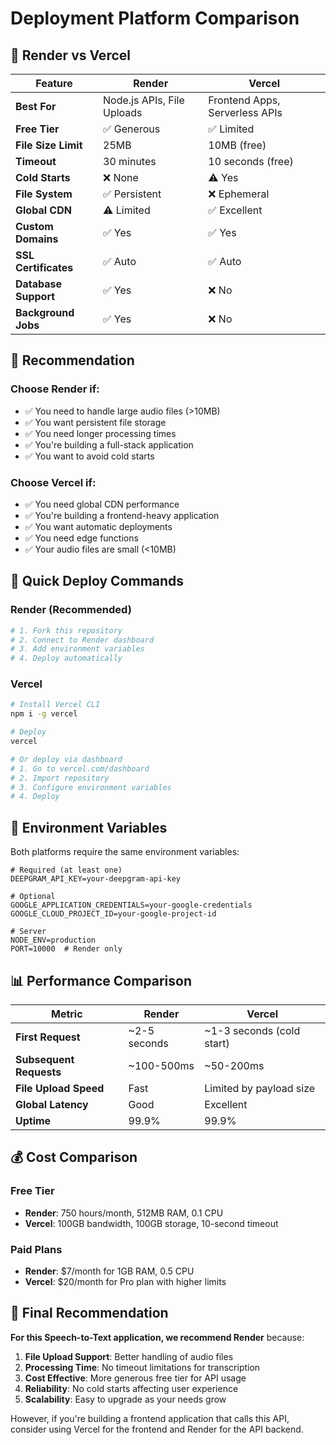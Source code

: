 # Deployment Platform Comparison

## 🚀 Render vs Vercel

| Feature | Render | Vercel |
|---------|--------|--------|
| **Best For** | Node.js APIs, File Uploads | Frontend Apps, Serverless APIs |
| **Free Tier** | ✅ Generous | ✅ Limited |
| **File Size Limit** | 25MB | 10MB (free) |
| **Timeout** | 30 minutes | 10 seconds (free) |
| **Cold Starts** | ❌ None | ⚠️ Yes |
| **File System** | ✅ Persistent | ❌ Ephemeral |
| **Global CDN** | ⚠️ Limited | ✅ Excellent |
| **Custom Domains** | ✅ Yes | ✅ Yes |
| **SSL Certificates** | ✅ Auto | ✅ Auto |
| **Database Support** | ✅ Yes | ❌ No |
| **Background Jobs** | ✅ Yes | ❌ No |

## 🎯 Recommendation

### Choose Render if:
- ✅ You need to handle large audio files (>10MB)
- ✅ You want persistent file storage
- ✅ You need longer processing times
- ✅ You're building a full-stack application
- ✅ You want to avoid cold starts

### Choose Vercel if:
- ✅ You need global CDN performance
- ✅ You're building a frontend-heavy application
- ✅ You want automatic deployments
- ✅ You need edge functions
- ✅ Your audio files are small (<10MB)

## 🚀 Quick Deploy Commands

### Render (Recommended)
```bash
# 1. Fork this repository
# 2. Connect to Render dashboard
# 3. Add environment variables
# 4. Deploy automatically
```

### Vercel
```bash
# Install Vercel CLI
npm i -g vercel

# Deploy
vercel

# Or deploy via dashboard
# 1. Go to vercel.com/dashboard
# 2. Import repository
# 3. Configure environment variables
# 4. Deploy
```

## 🔧 Environment Variables

Both platforms require the same environment variables:

```env
# Required (at least one)
DEEPGRAM_API_KEY=your-deepgram-api-key

# Optional
GOOGLE_APPLICATION_CREDENTIALS=your-google-credentials
GOOGLE_CLOUD_PROJECT_ID=your-google-project-id

# Server
NODE_ENV=production
PORT=10000  # Render only
```

## 📊 Performance Comparison

| Metric | Render | Vercel |
|--------|--------|--------|
| **First Request** | ~2-5 seconds | ~1-3 seconds (cold start) |
| **Subsequent Requests** | ~100-500ms | ~50-200ms |
| **File Upload Speed** | Fast | Limited by payload size |
| **Global Latency** | Good | Excellent |
| **Uptime** | 99.9% | 99.9% |

## 💰 Cost Comparison

### Free Tier
- **Render**: 750 hours/month, 512MB RAM, 0.1 CPU
- **Vercel**: 100GB bandwidth, 100GB storage, 10-second timeout

### Paid Plans
- **Render**: $7/month for 1GB RAM, 0.5 CPU
- **Vercel**: $20/month for Pro plan with higher limits

## 🎯 Final Recommendation

**For this Speech-to-Text application, we recommend Render** because:

1. **File Upload Support**: Better handling of audio files
2. **Processing Time**: No timeout limitations for transcription
3. **Cost Effective**: More generous free tier for API usage
4. **Reliability**: No cold starts affecting user experience
5. **Scalability**: Easy to upgrade as your needs grow

However, if you're building a frontend application that calls this API, consider using Vercel for the frontend and Render for the API backend.